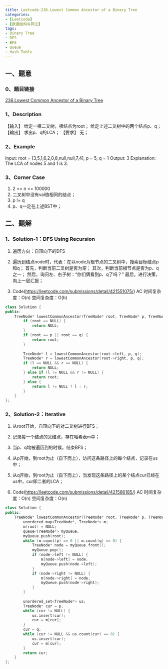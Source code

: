 ```yaml
---
title: Leetcode-236.Lowest Common Ancestor of a Binary Tree
categories: 
- [Leetcode]
- [数据结构与算法]
tags: 
- Binary Tree
- DFS
- BFS
- Queue
- Hash Table
---
```


## 一、题意

### 0、题目链接
[236.Lowest Common Ancestor of a Binary Tree](https://leetcode.com/problems/lowest-common-ancestor-of-a-binary-tree/)

### 1、Description
【输入】
给定一棵二叉树，根结点为root；
给定上述二叉树中的两个结点p、q；
【输出】
求出p、q的LCA；
【要求】
无；

### 2、Example
Input: root = [3,5,1,6,2,0,8,null,null,7,4], p = 5, q = 1
Output: 3
Explanation: The LCA of nodes 5 and 1 is 3.

<!-- more -->

### 3、Corner Case
1. 2 <= n <= 100000
2. 二叉树中没有val值相同的结点；
3. p != q
4. p、q一定在上述BST中；

## 二、题解

### 1、Solution-1：DFS Using Recursion
1. 遍历方向：自顶向下的DFS

2. 遍历到结点node时，代表：在以node为根节点的二叉树中，搜索目标结点p和q；
首先，判断当前二叉树是否为空；
其次，判断当前根节点是否为p、q之一；
然后，询问左、右子树：“你们俩看到p、q了吗？”
最后，进行决策，向上一层汇报；

3. Code(https://leetcode.com/submissions/detail/421551075/)
AC
时间复杂度：O(n) 
空间复杂度：O(h) 
```C++
class Solution {
public:
    TreeNode* lowestCommonAncestor(TreeNode* root, TreeNode* p, TreeNode* q) {
        if (root == NULL) {
            return NULL;
        }
        if (root == p || root == q) {
            return root;
        }
        
        TreeNode* l = lowestCommonAncestor(root->left, p, q);
        TreeNode* r = lowestCommonAncestor(root->right, p, q);
        if (l == NULL && r == NULL) {
            return NULL;
        } else if (l != NULL && r != NULL) {
            return root;
        } else {
            return l != NULL ? l : r;
        }
    }
};
```

### 2、Solution-2：Iterative
1. 从root开始，自顶向下的对二叉树进行BFS；

2. 记录每一个结点的父结点，存在哈希表m中；

3. 当p、q均被遍历到的时候，结束BFS；

4. 从p开始，到root为止（自下而上），访问这条路径上的每个结点，记录在us中；

5. 从q开始，到root为止（自下而上），当发现这条路径上的某个结点cur已经在us中，cur即二者的LCA；

6. Code(https://leetcode.com/submissions/detail/421586185/)
AC
时间复杂度：O(n)
空间复杂度：O(n)
```C++
class Solution {
public:
    TreeNode* lowestCommonAncestor(TreeNode* root, TreeNode* p, TreeNode* q) {
        unordered_map<TreeNode*, TreeNode*> m;
        m[root] = NULL;
        queue<TreeNode*> myQueue;
        myQueue.push(root);
        while (m.count(p) == 0 || m.count(q) == 0) {
            TreeNode* node = myQueue.front();
            myQueue.pop();
            if (node->left != NULL) {
                m[node->left] = node;
                myQueue.push(node->left);
            }
            if (node->right != NULL) {
                m[node->right] = node;
                myQueue.push(node->right);
            }
        }
        
        unordered_set<TreeNode*> us;
        TreeNode* cur = p;
        while (cur != NULL) {
            us.insert(cur);
            cur = m[cur];
        }
        cur = q;
        while (cur != NULL && us.count(cur) == 0) {
            us.insert(cur);
            cur = m[cur];
        }
        return cur;
    }
};
```